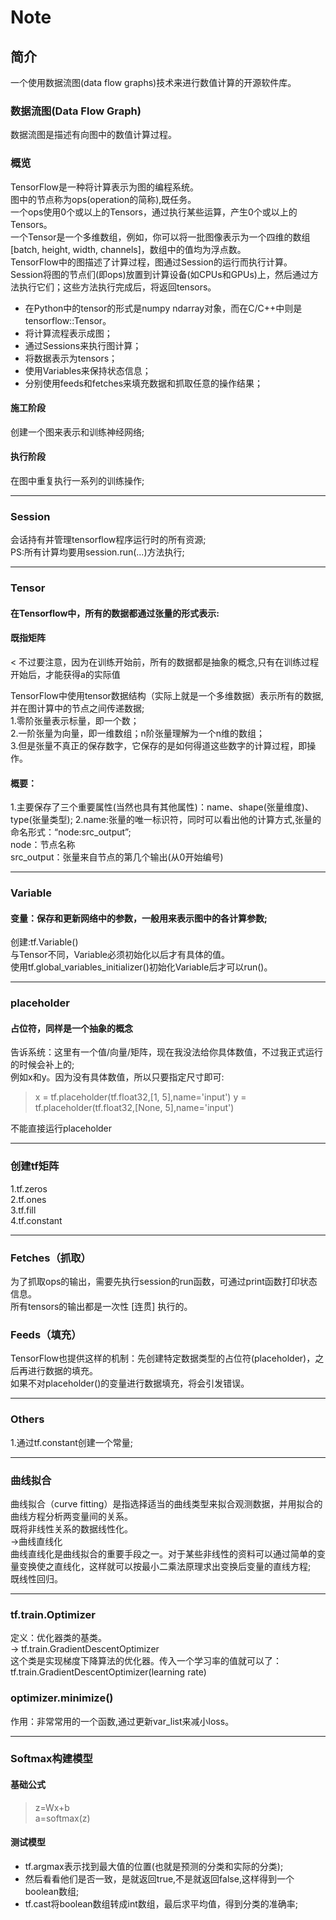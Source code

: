 # Note

## 简介
一个使用数据流图(data flow graphs)技术来进行数值计算的开源软件库。<br/>

### 数据流图(Data Flow Graph)
数据流图是描述有向图中的数值计算过程。<br/>

### 概览
TensorFlow是一种将计算表示为图的编程系统。<br/>
图中的节点称为ops(operation的简称),既任务。<br/>
一个ops使用0个或以上的Tensors，通过执行某些运算，产生0个或以上的Tensors。<br/>
一个Tensor是一个多维数组，例如，你可以将一批图像表示为一个四维的数组[batch, height, width, channels]，数组中的值均为浮点数。<br/>
TensorFlow中的图描述了计算过程，图通过Session的运行而执行计算。<br/>
Session将图的节点们(即ops)放置到计算设备(如CPUs和GPUs)上，然后通过方法执行它们；这些方法执行完成后，将返回tensors。<br/>
-  在Python中的tensor的形式是numpy ndarray对象，而在C/C++中则是tensorflow::Tensor。<br/>
-  将计算流程表示成图；
-  通过Sessions来执行图计算；
-  将数据表示为tensors；
-  使用Variables来保持状态信息；
-  分别使用feeds和fetches来填充数据和抓取任意的操作结果；

#### 施工阶段
创建一个图来表示和训练神经网络;<br/>
#### 执行阶段
在图中重复执行一系列的训练操作;<br/>

---------------------------------------------------------------------------------------------

### Session
会话持有并管理tensorflow程序运行时的所有资源;<br/>
PS:所有计算均要用session.run(...)方法执行;<br/>

---------------------------------------------------------------------------------------------

### Tensor
#### 在Tensorflow中，所有的数据都通过张量的形式表示:
#### 既指矩阵
< 不过要注意，因为在训练开始前，所有的数据都是抽象的概念,只有在训练过程开始后，才能获得a的实际值

TensorFlow中使用tensor数据结构（实际上就是一个多维数据）表示所有的数据,并在图计算中的节点之间传递数据;<br/>
1.零阶张量表示标量，即一个数；<br/>
2.一阶张量为向量，即一维数组；n阶张量理解为一个n维的数组；<br/>
3.但是张量不真正的保存数字，它保存的是如何得道这些数字的计算过程，即操作。<br/>
#### 概要：<br/>
1.主要保存了三个重要属性(当然也具有其他属性)：name、shape(张量维度)、type(张量类型);
2.name:张量的唯一标识符，同时可以看出他的计算方式,张量的命名形式：“node:src_output”;<br/>
  node：节点名称<br/>
  src_output：张量来自节点的第几个输出(从0开始编号)<br/>

---------------------------------------------------------------------------------------------

### Variable
#### 变量：保存和更新网络中的参数，一般用来表示图中的各计算参数;
创建:tf.Variable()<br/>
与Tensor不同，Variable必须初始化以后才有具体的值。<br/>
使用tf.global_variables_initializer()初始化Variable后才可以run()。<br/>

---------------------------------------------------------------------------------------------

### placeholder
#### 占位符，同样是一个抽象的概念
告诉系统：这里有一个值/向量/矩阵，现在我没法给你具体数值，不过我正式运行的时候会补上的;<br/>
例如x和y。因为没有具体数值，所以只要指定尺寸即可:
> x = tf.placeholder(tf.float32,[1, 5],name='input')
y = tf.placeholder(tf.float32,[None, 5],name='input')

不能直接运行placeholder<br/>

---------------------------------------------------------------------------------------------

### 创建tf矩阵
1.tf.zeros<br/>
2.tf.ones<br/>
3.tf.fill<br/>
4.tf.constant<br/>

---------------------------------------------------------------------------------------------

### Fetches（抓取）
为了抓取ops的输出，需要先执行session的run函数，可通过print函数打印状态信息。<br/>
所有tensors的输出都是一次性 [连贯] 执行的。<br/>

### Feeds（填充）
TensorFlow也提供这样的机制：先创建特定数据类型的占位符(placeholder)，之后再进行数据的填充。<br/>
如果不对placeholder()的变量进行数据填充，将会引发错误。<br/>

---------------------------------------------------------------------------------------------

### Others
1.通过tf.constant创建一个常量;<br/>

---------------------------------------------------------------------------------------------

### 曲线拟合
曲线拟合（curve fitting）是指选择适当的曲线类型来拟合观测数据，并用拟合的曲线方程分析两变量间的关系。<br/>
既将非线性关系的数据线性化。<br/>
->曲线直线化<br/>
曲线直线化是曲线拟合的重要手段之一。对于某些非线性的资料可以通过简单的变量变换使之直线化，这样就可以按最小二乘法原理求出变换后变量的直线方程;<br/>
既线性回归。<br/>

---------------------------------------------------------------------------------------------

### tf.train.Optimizer
定义：优化器类的基类。<br/>
-> tf.train.GradientDescentOptimizer<br/>
这个类是实现梯度下降算法的优化器。传入一个学习率的值就可以了：<br/>
tf.train.GradientDescentOptimizer(learning rate)
 ### optimizer.minimize()
作用：非常常用的一个函数,通过更新var_list来减小loss。<br/>

---------------------------------------------------------------------------------------------

### Softmax构建模型
#### 基础公式
>z=Wx+b<br/>
 a=softmax(z)

#### 测试模型
- tf.argmax表示找到最大值的位置(也就是预测的分类和实际的分类);
- 然后看看他们是否一致，是就返回true,不是就返回false,这样得到一个boolean数组;
- tf.cast将boolean数组转成int数组，最后求平均值，得到分类的准确率;




















